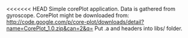 <<<<<<< HEAD
Simple corePlot application.
Data is gathered from gyroscope.
CorePlot might be downloaded from: http://code.google.com/p/core-plot/downloads/detail?name=CorePlot_1.0.zip&can=2&q=
Put .a and headers into libs/ folder.
